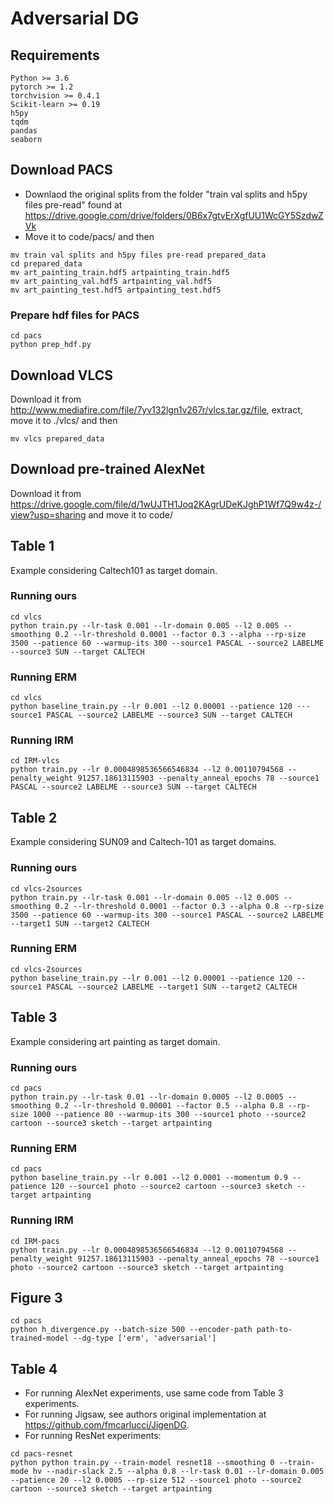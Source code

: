 # Adversarial DG

## Requirements
```
Python >= 3.6
pytorch >= 1.2
torchvision >= 0.4.1
Scikit-learn >= 0.19
h5py
tqdm
pandas
seaborn
```

## Download PACS
- Downlaod the original splits from the folder "train val splits and h5py files pre-read" found at https://drive.google.com/drive/folders/0B6x7gtvErXgfUU1WcGY5SzdwZVk
- Move it to code/pacs/ 
and then
```
mv train val splits and h5py files pre-read prepared_data
cd prepared_data
mv art_painting_train.hdf5 artpainting_train.hdf5
mv art_painting_val.hdf5 artpainting_val.hdf5
mv art_painting_test.hdf5 artpainting_test.hdf5  
```

### Prepare hdf files for PACS
```
cd pacs
python prep_hdf.py
```

## Download VLCS
Download it from http://www.mediafire.com/file/7yv132lgn1v267r/vlcs.tar.gz/file, extract, move it to ./vlcs/ and then
```
mv vlcs prepared_data
```

## Download pre-trained AlexNet 
Download it from https://drive.google.com/file/d/1wUJTH1Joq2KAgrUDeKJghP1Wf7Q9w4z-/view?usp=sharing and move it to code/

## Table 1
Example considering Caltech101 as target domain.

### Running ours
```
cd vlcs
python train.py --lr-task 0.001 --lr-domain 0.005 --l2 0.005 --smoothing 0.2 --lr-threshold 0.0001 --factor 0.3 --alpha --rp-size 3500 --patience 60 --warmup-its 300 --source1 PASCAL --source2 LABELME --source3 SUN --target CALTECH
```

### Running ERM
```
cd vlcs
python baseline_train.py --lr 0.001 --l2 0.00001 --patience 120 ---source1 PASCAL --source2 LABELME --source3 SUN --target CALTECH
```

### Running IRM
```
cd IRM-vlcs
python train.py --lr 0.0004898536566546834 --l2 0.00110794568 --penalty_weight 91257.18613115903 --penalty_anneal_epochs 78 --source1 PASCAL --source2 LABELME --source3 SUN --target CALTECH
```

## Table 2
Example considering SUN09 and Caltech-101 as target domains. 

### Running ours
```
cd vlcs-2sources
python train.py --lr-task 0.001 --lr-domain 0.005 --l2 0.005 --smoothing 0.2 --lr-threshold 0.0001 --factor 0.3 --alpha 0.8 --rp-size 3500 --patience 60 --warmup-its 300 --source1 PASCAL --source2 LABELME --target1 SUN --target2 CALTECH
```

### Running ERM
```
cd vlcs-2sources
python baseline_train.py --lr 0.001 --l2 0.00001 --patience 120 --source1 PASCAL --source2 LABELME --target1 SUN --target2 CALTECH
```

## Table 3
Example considering art painting as target domain.

### Running ours
```
cd pacs
python train.py --lr-task 0.01 --lr-domain 0.0005 --l2 0.0005 --smoothing 0.2 --lr-threshold 0.00001 --factor 0.5 --alpha 0.8 --rp-size 1000 --patience 80 --warmup-its 300 --source1 photo --source2 cartoon --source3 sketch --target artpainting
```

### Running ERM
```
cd pacs
python baseline_train.py --lr 0.001 --l2 0.0001 --momentum 0.9 --patience 120 --source1 photo --source2 cartoon --source3 sketch --target artpainting
```

### Running IRM
```
cd IRM-pacs
python train.py --lr 0.0004898536566546834 --l2 0.00110794568 --penalty_weight 91257.18613115903 --penalty_anneal_epochs 78 --source1 photo --source2 cartoon --source3 sketch --target artpainting
```

## Figure 3
```
cd pacs
python h_divergence.py --batch-size 500 --encoder-path path-to-trained-model --dg-type ['erm', 'adversarial'] 
```

## Table 4
- For running AlexNet experiments, use same code from Table 3 experiments.
- For running Jigsaw, see authors original implementation at https://github.com/fmcarlucci/JigenDG.
- For running ResNet experiments:
```
cd pacs-resnet
python python train.py --train-model resnet18 --smoothing 0 --train-mode hv --nadir-slack 2.5 --alpha 0.8 --lr-task 0.01 --lr-domain 0.005 --patience 20 --l2 0.0005 --rp-size 512 --source1 photo --source2 cartoon --source3 sketch --target artpainting
```

